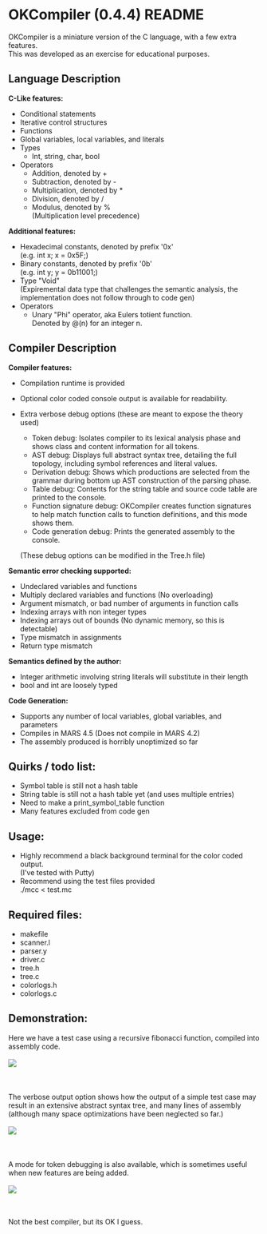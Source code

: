 # OKCompiler (0.4.4) README #

OKCompiler is a miniature version of the C language, with a few extra features.<br />
This was developed as an exercise for educational purposes.

## Language Description ##
__C-Like features:__
 - Conditional statements
 - Iterative control structures
 - Functions
 - Global variables, local variables, and literals
 - Types
   - Int, string, char, bool
 - Operators
   - Addition, denoted by +
   - Subtraction, denoted by -
   - Multiplication, denoted by *
   - Division, denoted by /
   - Modulus, denoted by %<br />
	(Multiplication level precedence) 

__Additional features:__<br />
 - Hexadecimal constants, denoted by prefix '0x'<br />
   (e.g. int x; x = 0x5F;)
 - Binary constants, denoted by prefix '0b'<br />
   (e.g. int y; y = 0b11001;)
 - Type "Void"<br />
   (Expiremental data type that challenges the semantic analysis, the  
    implementation does not follow through to code gen)
 - Operators
   - Unary "Phi" operator, aka Eulers totient function.<br />
     Denoted by @(n) for an integer n.
	
 
## Compiler Description ##
__Compiler features:__
 - Compilation runtime is provided
 - Optional color coded console output is available for readability.
 - Extra verbose debug options (these are meant to expose the theory used)
   - Token debug: Isolates compiler to its lexical analysis phase and shows
     class and content information for all tokens.
   - AST debug: Displays full abstract syntax tree, detailing the full topology,
     including symbol references and literal values.
   - Derivation debug: Shows which productions are selected from the grammar
     during bottom up AST construction of the parsing phase.
   - Table debug: Contents for the string table and source code table are 
     printed to the console. 
   - Function signature debug: OKCompiler creates function signatures to
     help match function calls to function definitions, and this mode shows them.  
   - Code generation debug: Prints the generated assembly to the console.

   (These debug options can be modified in the Tree.h file)
   
__Semantic error checking supported:__
 - Undeclared variables and functions
 - Multiply declared variables and functions (No overloading)
 - Argument mismatch, or bad number of arguments in function calls
 - Indexing arrays with non integer types
 - Indexing arrays out of bounds (No dynamic memory, so this is detectable)
 - Type mismatch in assignments
 - Return type mismatch

__Semantics defined by the author:__
 - Integer arithmetic involving string literals will substitute in their length 
 - bool and int are loosely typed
	
__Code Generation:__
 - Supports any number of local variables, global variables, and parameters
 - Compiles in MARS 4.5 (Does not compile in MARS 4.2)
 - The assembly produced is horribly unoptimized so far
	
## Quirks / todo list: ##
 - Symbol table is still not a hash table
 - String table is still not a hash table yet (and uses multiple entries)
 - Need to make a print_symbol_table function
 - Many features excluded from code gen
 
## Usage: ##
 - Highly recommend a black background terminal for the color coded output.<br />
	(I've tested with Putty)
 - Recommend using the test files provided<br />
	./mcc < test.mc

## Required files: ##
 - makefile
 - scanner.l
 - parser.y
 - driver.c
 - tree.h
 - tree.c
 - colorlogs.h
 - colorlogs.c
  
## Demonstration: ##

Here we have a test case using a recursive fibonacci function, compiled into assembly code.
<br><br>
<img src="https://raw.githubusercontent.com/Otays/OkCompiler/master/imgs/1.png" />
<br><br><br><br>
The verbose output option shows how the output of a simple test case may result in an extensive abstract syntax tree, and many lines of assembly (although many space optimizations have been neglected so far.)
<br><br>
<img src="https://raw.githubusercontent.com/Otays/OkCompiler/master/imgs/2.gif" />
<br><br><br><br>
A mode for token debugging is also available, which is sometimes useful when new features are being added. 
<br><br>
<img src="https://raw.githubusercontent.com/Otays/OkCompiler/master/imgs/6.png" />


<br><br>
Not the best compiler, but its OK I guess.
<br><br>



